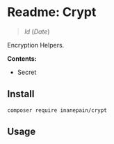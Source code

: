 # Readme: Crypt

> $Id$ ($Date$)

Encryption Helpers.

**Contents:**

 - Secret

## Install

`composer require inanepain/crypt`

## Usage

```php

```
